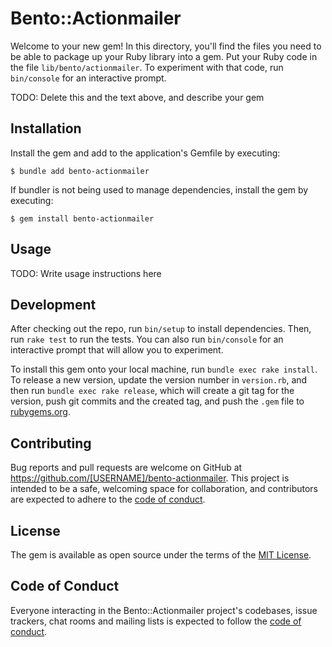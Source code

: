 # Bento::Actionmailer

Welcome to your new gem! In this directory, you'll find the files you need to be able to package up your Ruby library into a gem. Put your Ruby code in the file `lib/bento/actionmailer`. To experiment with that code, run `bin/console` for an interactive prompt.

TODO: Delete this and the text above, and describe your gem

## Installation

Install the gem and add to the application's Gemfile by executing:

    $ bundle add bento-actionmailer

If bundler is not being used to manage dependencies, install the gem by executing:

    $ gem install bento-actionmailer

## Usage

TODO: Write usage instructions here

## Development

After checking out the repo, run `bin/setup` to install dependencies. Then, run `rake test` to run the tests. You can also run `bin/console` for an interactive prompt that will allow you to experiment.

To install this gem onto your local machine, run `bundle exec rake install`. To release a new version, update the version number in `version.rb`, and then run `bundle exec rake release`, which will create a git tag for the version, push git commits and the created tag, and push the `.gem` file to [rubygems.org](https://rubygems.org).

## Contributing

Bug reports and pull requests are welcome on GitHub at https://github.com/[USERNAME]/bento-actionmailer. This project is intended to be a safe, welcoming space for collaboration, and contributors are expected to adhere to the [code of conduct](https://github.com/[USERNAME]/bento-actionmailer/blob/main/CODE_OF_CONDUCT.md).

## License

The gem is available as open source under the terms of the [MIT License](https://opensource.org/licenses/MIT).

## Code of Conduct

Everyone interacting in the Bento::Actionmailer project's codebases, issue trackers, chat rooms and mailing lists is expected to follow the [code of conduct](https://github.com/[USERNAME]/bento-actionmailer/blob/main/CODE_OF_CONDUCT.md).

